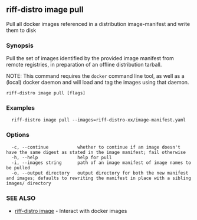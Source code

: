 ## riff-distro image pull

Pull all docker images referenced in a distribution image-manifest and write them to disk

### Synopsis

Pull the set of images identified by the provided image manifest from remote registries, in preparation of an offline distribution tarball.

NOTE: This command requires the `docker` command line tool, as well as a (local) docker daemon and will load and tag the images using that daemon.

```
riff-distro image pull [flags]
```

### Examples

```
  riff-distro image pull --images=riff-distro-xx/image-manifest.yaml
```

### Options

```
  -c, --continue           whether to continue if an image doesn't have the same digest as stated in the image manifest; fail otherwise
  -h, --help               help for pull
  -i, --images string      path of an image manifest of image names to be pulled
  -o, --output directory   output directory for both the new manifest and images; defaults to rewriting the manifest in place with a sibling images/ directory
```

### SEE ALSO

* [riff-distro image](riff-distro_image.md)	 - Interact with docker images

